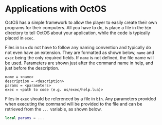 # Applications with OctOS
OctOS has a simple framework to allow the player to easily create their own programs for their computers. All you have to do, is place a file in the `bin` directory to tell OctOS about your application, while the code is typically placed in `exec`.

Files in `bin` do not have to follow any naming convention and typically do not even have an extension. They are formatted as shown below, `name` and `exec` being the only required fields. If `name` is not defined, the file name will be used. Parameters are shown just after the command name in help, and just before the description.

```
name = <name>
description = <description>
params = <parameters>
exec = <path to code (e.g. os/exec/help.lua)>
```

Files in `exec` should be referenced by a file in `bin`. Any parameters provided when executing the command will be provided to the file and can be retrieved from the `...` variable, as shown below.

```lua
local params = ...
```